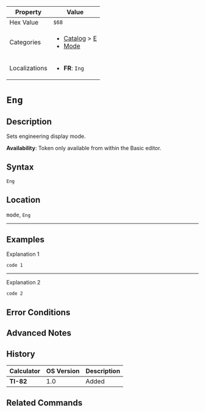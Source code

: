 | Property      | Value |
|---------------|-------|
| Hex Value     | `$68`|
| Categories    | <ul><li>[Catalog](<../categories/Catalog.md>) > [E](<../categories/Catalog.md#E>)</li><li>[Mode](<../categories/Mode.md>)</li></ul> |
| Localizations | <ul><li><b>FR</b>: `Ing`</li></ul> |

# `Eng`

## Description
Sets engineering display mode.


<b>Availability</b>: Token only available from within the Basic editor.

## Syntax
`Eng`

## Location
<kbd>mode</kbd>, `Eng`
<hr>

## Examples

Explanation 1
```ti-basic
code 1
```
---
Explanation 2
```ti-basic
code 2
```

## Error Conditions


## Advanced Notes


## History
| Calculator | OS Version | Description |
|------------|------------|-------------|
| <b>TI-82</b> | 1.0 | Added

## Related Commands

    
